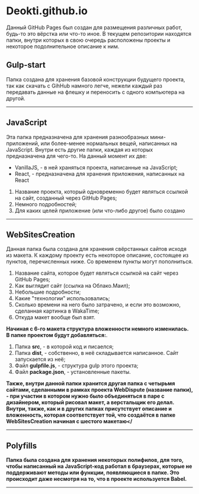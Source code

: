 # Deokti.github.io
<p>Данный GitHub Pages был создан для размещения различных работ, будь-то это вёрстка или что-то иное. В текущем репозитории находятся папки, внутри которых в свою очередь расположены проекты и некоторое подолнительное описание к ним.<p> 


<h2>Gulp-start</h2>

<p>Папка создана для хранения базовой конструкции будущего проекта, так как скачать с GihHub намного легче, нежели каждый раз передавать данные на флешку и переносить с одного компьютера на другой.<p>
<hr>

<h2>JavaScript</h2>

<p>Эта папка предназначена для хранения разнообразных мини-приложений, или более-менее нормальных вещей, написанных на JavaScript. Внутри есть другие папки, каждая из которых предназначена для чего-то. На данный момент их две:
  
  <ul>
  <li>VanillaJS, - в ней храняться проекта, написанные на JavaScript; </li>
  <li>React, - предназначена для хранения приложения, написанных на React</li>
</ul>  


<ol>
  <li>Название проекта, который одновременно будет являться ссылкой на сайт, созданный через GitHub Pages; </li>
  <li>Немного подробностей;</li>
  <li>Для каких целей приложение (или что-либо другое) было создано</li>
</ol>  
<hr>

<h2>WebSitesСreation</h2>

<p>Данная папка была создана для хранения свёрстанных сайтов исходя из макета. К каждому проекту есть некоторое описание, состоящее из пунктов, перечисленных ниже. Со временем пункты могут пополниться.<p>

<ol>
  <li>Название сайта, которое будет являться ссылкой на сайт через GitHub Pages; </li>
  <li>Как выглядит сайт (ссылка на Облако.Маил);</li>
  <li>Небольшие подробности;</li>
  <li>Какие "технологии" использовались;</li>
  <li>Сколько времени на него было затрачено, и если это возможно, сделанная картинка в WakaTime; </li>
  <li>Откуда макет вообще был взят.</li>
</ol>  

<b>Начиная с 6-го макета структура вложенности немного изменилась. В папке проектом будут добавляться:</b>.
<ol>
  <li>Папка <b>src</b>, - в которой код и писаелся;</li>
  <li>Папка <b>dist</b>, - собственно, в неё складывается написанное. Сайт запускается из неё;</li>
  <li>Файл <b>gulpfile.js</b>, - структура gulp этого проекта;</li>
  <li>Файл <b>package.json</b>, - установленные пакеты. </li>
</ol>  

<strong>Также, внутри данной папки хранится другая папка с четырьмя сайтами, сделанными в рамках проекта __WebDispute__ (название папки), - при участии в котором нужно было объединяться в паре с дизайнером, который рисовал макет, а верстальщик его делал. Внутри, также, как и в других папках присутствует описание и вложенность, которая соответствует той, что создаётся в папке WebSitesСreation начиная с шестого макетаю</<strong>
  
<hr>

<h2>Polyfills</h2>

<p>Папка была создана для хранения некоторых полифилов, для того, чтобы написанный на JavaScript-код работал в браузерах, которые не поддерживают методы или функции, появляющиеся в папке. Это происходит даже несмотря на то, что в проекте используется Babel.</p> 

<hr>
